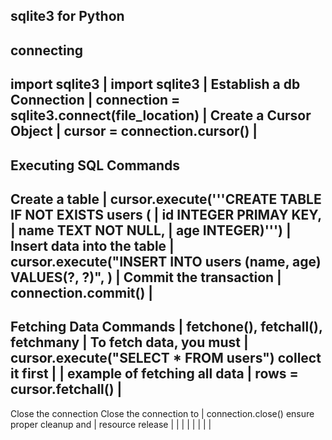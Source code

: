 sqlite3 for Python
--------------------------------------------------------------------------------
## connecting
import sqlite3               | import sqlite3
                             |
Establish a db Connection    | connection = sqlite3.connect(file_location)
                             |
Create a Cursor Object       | cursor = connection.cursor()
                             |
--------------------------------------------------------------------------------
## Executing SQL Commands
Create a table               | cursor.execute('''CREATE TABLE IF NOT EXISTS users (
                             |                     id INTEGER PRIMAY KEY,
                             |                     name TEXT NOT NULL,
                             |                     age INTEGER)''')
                             |
Insert data into the table   | cursor.execute("INSERT INTO users (name, age) VALUES(?, ?)", )
                             |
Commit the transaction       | connection.commit()
                             |
--------------------------------------------------------------------------------
Fetching Data
Commands                     | fetchone(), fetchall(), fetchmany
                             |
To fetch data, you must      | cursor.execute("SELECT * FROM users")
collect it first             |
                             |
example of fetching all data | rows = cursor.fetchall()
                             |
--------------------------------------------------------------------------------
Close the connection
Close the connection to      | connection.close()
  ensure proper cleanup and  |
  resource release           |
                             |
                             |
                             |
                             |
                             |
                             |
                             |

